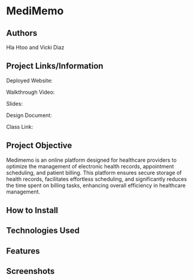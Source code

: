 # MediMemo

## Authors

Hla Htoo and Vicki Diaz

## Project Links/Information

Deployed Website:

Walkthrough Video:

Slides:

Design Document:

Class Link:

## Project Objective

Medimemo is an online platform designed for healthcare providers to optimize the management of electronic health records, appointment scheduling, and patient billing. This platform ensures secure storage of health records, facilitates effortless scheduling, and significantly reduces the time spent on billing tasks, enhancing overall efficiency in healthcare management.

## How to Install

## Technologies Used

## Features

## Screenshots
